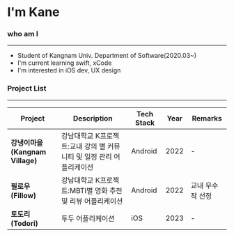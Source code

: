 # I'm Kane

### who am I
---
- Student of Kangnam Univ. Department of Software(2020.03~) 
- I'm current learning swift, xCode
- I'm interested in iOS dev, UX design

### Project List
---
|Project|Description|Tech Stack|Year|Remarks|
|--------|----------|-------|---|------|
|**강냉이마을(Kangnam Village)**|강남대학교 K프로젝트:교내 강의 별 커뮤니티 및 일정 관리 어플리케이션|Android|2022|-|
|**필로우(Fillow)**|강남대학교 K프로젝트:MBTI별 영화 추천 및 리뷰 어플리케이션|Android|2022|교내 우수작 선정|
|**토도리(Todori)**|투두 어플리케이션|iOS|2023|-|

